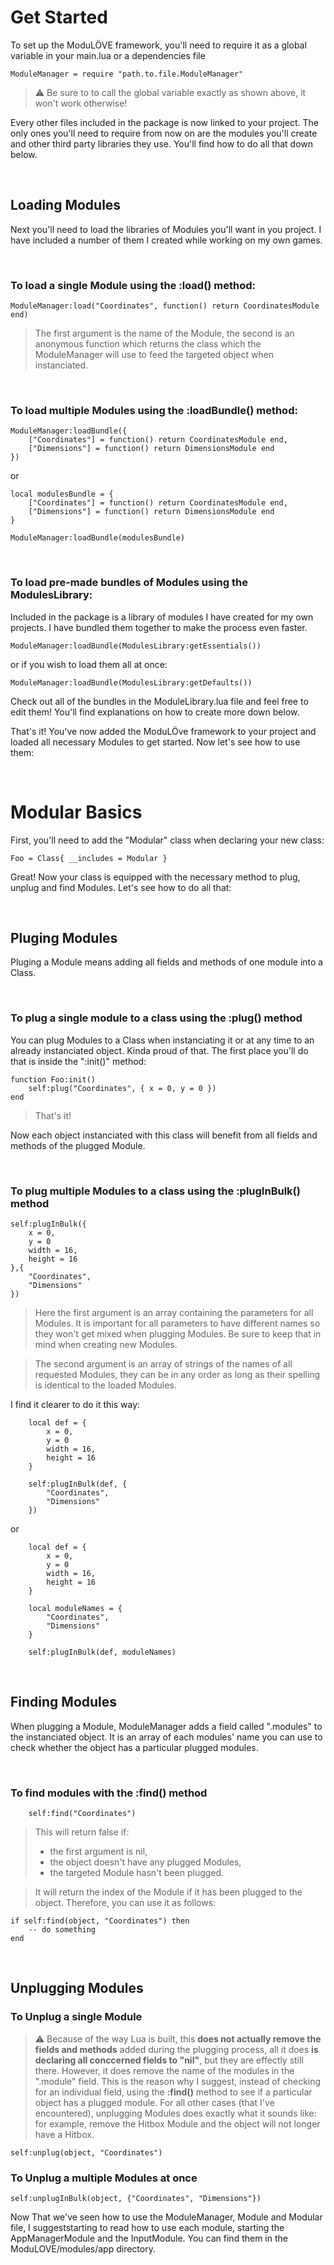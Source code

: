 # Get Started

To set up the ModuLÖVE framework, you'll need to require it as a global variable in your main.lua or a dependencies file

```
ModuleManager = require "path.to.file.ModuleManager"
```

>:warning: Be sure to to call the global variable exactly as shown above, it won't work otherwise!

Every other files included in the package is now linked to your project. The only ones you'll need to require from now on are the modules you'll create and other third party libraries they use. You'll find how to do all that down below.

<br>

## Loading Modules

Next you'll need to load the libraries of Modules you'll want in you project. I have included a number of them I created while working on my own games.

<br>

### To load a single Module using the :load() method:

```
ModuleManager:load("Coordinates", function() return CoordinatesModule end)
```

> The first argument is the name of the Module, the second is an anonymous function which returns the class which the ModuleManager will use to feed the targeted object when instanciated.

<br>

### To load multiple Modules using the :loadBundle() method:

```
ModuleManager:loadBundle({
    ["Coordinates"] = function() return CoordinatesModule end,
    ["Dimensions"] = function() return DimensionsModule end
})
```

or

```
local modulesBundle = {
    ["Coordinates"] = function() return CoordinatesModule end,
    ["Dimensions"] = function() return DimensionsModule end
}

ModuleManager:loadBundle(modulesBundle)
```

<br>

### To load pre-made bundles of Modules using the ModulesLibrary:

Included in the package is a library of modules I have created for my own projects. I have bundled them together to make the process even faster.

```
ModuleManager:loadBundle(ModulesLibrary:getEssentials())
```

or if you wish to load them all at once:

```
ModuleManager:loadBundle(ModulesLibrary:getDefaults())
```

Check out all of the bundles in the ModuleLibrary.lua file and feel free to edit them! You'll find explanations on how to create more down below.

That's it! You've now added the ModuLÖve framework to your project and loaded all necessary Modules to get started. Now let's see how to use them:

<br>

# Modular Basics
First, you'll need to add the "Modular" class when declaring your new class:

```
Foo = Class{ __includes = Modular }
```

Great! Now your class is equipped with the necessary method to plug, unplug and find Modules. Let's see how to do all that:

<br>

## Pluging Modules
Pluging a Module means adding all fields and methods of one module into a Class.

<br>

### To plug a single module to a class using the :plug() method
You can plug Modules to a Class when instanciating it or at any time to an already instanciated object. Kinda proud of that. The first place you'll do that is inside the ":init()" method:

```
function Foo:init()
    self:plug("Coordinates", { x = 0, y = 0 })
end
```
> That's it!

Now each object instanciated with this class will benefit from all fields and methods of the plugged Module.

<br>

### To plug multiple Modules to a class using the :plugInBulk() method

```
self:plugInBulk({
    x = 0, 
    y = 0
    width = 16, 
    height = 16
},{
    "Coordinates",
    "Dimensions"
})
```
> Here the first argument is an array containing the parameters for all Modules. It is important for all parameters to have different names so they won't get mixed when plugging Modules. Be sure to keep that in mind when creating new Modules.

> The second argument is an array of strings of the names of all requested Modules, they can be in any order as long as their spelling is identical to the loaded Modules.

I find it clearer to do it this way:

```
    local def = {
        x = 0, 
        y = 0
        width = 16, 
        height = 16
    }

    self:plugInBulk(def, { 
        "Coordinates", 
        "Dimensions" 
    })
```
or
```
    local def = {
        x = 0, 
        y = 0
        width = 16, 
        height = 16
    }

    local moduleNames = { 
        "Coordinates", 
        "Dimensions" 
    }

    self:plugInBulk(def, moduleNames)
```

<br>

## Finding Modules

When plugging a Module, ModuleManager adds a field called ".modules" to the instanciated object. It is an array of each modules' name you can use to check whether the object has a particular plugged modules.

<br>

### To find modules with the :find() method

```
    self:find("Coordinates")
```

> This will return false if:
>- the first argument is nil,
>- the object doesn't have any plugged Modules,
>- the targeted Module hasn't been plugged. 

> It will return the index of the Module if it has been plugged to the object. Therefore, you can use it as follows:

```
if self:find(object, "Coordinates") then
    -- do something
end
```

<br>

## Unplugging Modules

### To Unplug a single Module

>:warning: Because of the way Lua is built, this **does not actually remove the fields and methods** added during the plugging process, all it does **is declaring all conccerned fields to "nil"**, but they are effectly still there. However, it does remove the name of the modules in the ".module" field. This is the reason why I suggest, instead of checking for an individual field, using the **:find()** method to see if a particular object has a plugged module. For all other cases (that I've encountered), unplugging Modules does exactly what it sounds like: for example, remove the Hitbox Module and the object will not longer have a Hitbox.

```
self:unplug(object, "Coordinates")
```
### To Unplug a multiple Modules at once
```
self:unplugInBulk(object, {"Coordinates", "Dimensions"})
```

Now That we've seen how to use the ModuleManager, Module and Modular file, I suggeststarting to read  how to use each module, starting the AppManagerModule and the InputModule. You can find them in the ModuLOVE/modules/app directory.